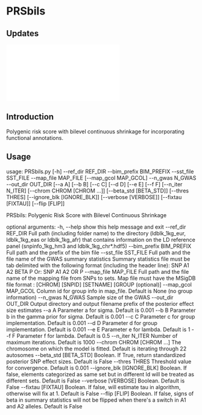 
# PRSbils  

<!-- badges: start -->

<!-- badges: end -->

## Updates  

![Update log](NEWS.md)  

## Introduction  

Polygenic risk score with bilevel continuous shrinkage for incorporating functional annotations.  

## Usage

usage: PRSbils.py [-h] --ref_dir REF_DIR --bim_prefix BIM_PREFIX --sst_file
                  SST_FILE --map_file MAP_FILE [--map_gcol MAP_GCOL] --n_gwas
                  N_GWAS --out_dir OUT_DIR [--a A] [--b B] [--c C] [--d D]
                  [--e E] [--f F] [--n_iter N_ITER]
                  [--chrom CHROM [CHROM ...]] [--beta_std [BETA_STD]]
                  [--thres THRES] [--ignore_blk [IGNORE_BLK]]
                  [--verbose [VERBOSE]] [--fixtau [FIXTAU]] [--flip [FLIP]]

PRSbils: Polygenic Risk Score with Bilevel Continuous Shrinkage

optional arguments:
  -h, --help            show this help message and exit
  --ref_dir REF_DIR     Full path (including folder name) to the directory
                        (ldblk_1kg_eur, ldblk_1kg_eas or ldblk_1kg_afr) that
                        contains information on the LD reference panel
                        (snpinfo_1kg_hm3 and ldblk_1kg_chr*.hdf5)
  --bim_prefix BIM_PREFIX
                        Full path and the prefix of the bim file
  --sst_file SST_FILE   Full path and the file name of the GWAS summary
                        statistics Summary statistics file must be tab
                        delimited with the following format (including the
                        header line): SNP A1 A2 BETA P Or: SNP A1 A2 OR P
  --map_file MAP_FILE   Full path and the file name of the mapping file from
                        SNPs to sets. Map file must have the MSigDB file
                        format : [CHROM] [SNPID] [SETNAME] [GROUP (optional)]
  --map_gcol MAP_GCOL   Column id for group info in map_file. Default is None
                        (no group information)
  --n_gwas N_GWAS       Sample size of the GWAS
  --out_dir OUT_DIR     Output directory and output filename prefix of the
                        posterior effect size estimates
  --a A                 Parameter a for sigma. Default is 0.001
  --b B                 Parameter b in the gamma prior for sigma. Default is
                        0.001
  --c C                 Parameter c for group implementation. Default is 0.001
  --d D                 Parameter d for group implementation. Default is 0.001
  --e E                 Parameter e for lambda. Default is 1
  --f F                 Parameter f for lambda. Default is 0.5
  --n_iter N_ITER       Number of maximum iterations. Default is 1000
  --chrom CHROM [CHROM ...]
                        The chromosome on which the model is fitted. Default
                        is iterating through 22 autosomes
  --beta_std [BETA_STD]
                        Boolean. If True, return standardized posterior SNP
                        effect sizes. Default is False
  --thres THRES         Threshold value for convergence. Default is 0.001
  --ignore_blk [IGNORE_BLK]
                        Boolean. If false, elements categorized as same set
                        but in different ld will be treated as different sets.
                        Default is False
  --verbose [VERBOSE]   Boolean. Default is False
  --fixtau [FIXTAU]     Boolean. If false, will estimate tau in algorithm,
                        otherwise will fix at 1. Default is False
  --flip [FLIP]         Boolean. If false, signs of beta in summary statistics
                        will not be flipped when there's a switch in A1 and A2
                        alleles. Default is False
